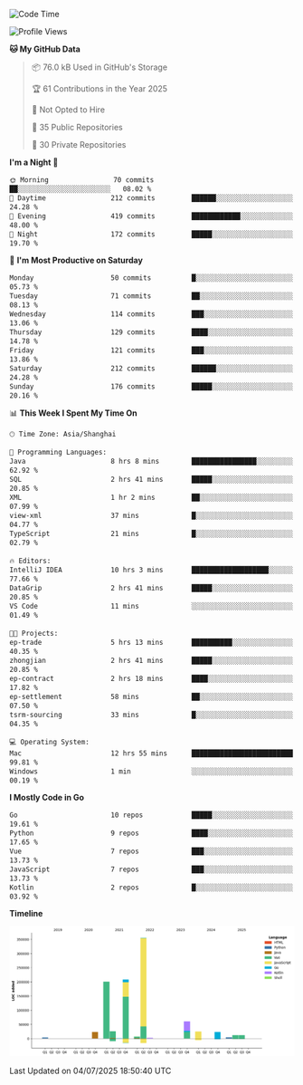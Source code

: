 <!--START_SECTION:waka-->
![Code Time](http://img.shields.io/badge/Code%20Time-4%2C260%20hrs%2040%20mins-blue)

![Profile Views](http://img.shields.io/badge/Profile%20Views-0-blue)

**🐱 My GitHub Data** 

> 📦 76.0 kB Used in GitHub's Storage 
 > 
> 🏆 61 Contributions in the Year 2025
 > 
> 🚫 Not Opted to Hire
 > 
> 📜 35 Public Repositories 
 > 
> 🔑 30 Private Repositories 
 > 
**I'm a Night 🦉** 

```text
🌞 Morning                70 commits          ██░░░░░░░░░░░░░░░░░░░░░░░   08.02 % 
🌆 Daytime                212 commits         ██████░░░░░░░░░░░░░░░░░░░   24.28 % 
🌃 Evening                419 commits         ████████████░░░░░░░░░░░░░   48.00 % 
🌙 Night                  172 commits         █████░░░░░░░░░░░░░░░░░░░░   19.70 % 
```
📅 **I'm Most Productive on Saturday** 

```text
Monday                   50 commits          █░░░░░░░░░░░░░░░░░░░░░░░░   05.73 % 
Tuesday                  71 commits          ██░░░░░░░░░░░░░░░░░░░░░░░   08.13 % 
Wednesday                114 commits         ███░░░░░░░░░░░░░░░░░░░░░░   13.06 % 
Thursday                 129 commits         ████░░░░░░░░░░░░░░░░░░░░░   14.78 % 
Friday                   121 commits         ███░░░░░░░░░░░░░░░░░░░░░░   13.86 % 
Saturday                 212 commits         ██████░░░░░░░░░░░░░░░░░░░   24.28 % 
Sunday                   176 commits         █████░░░░░░░░░░░░░░░░░░░░   20.16 % 
```


📊 **This Week I Spent My Time On** 

```text
🕑︎ Time Zone: Asia/Shanghai

💬 Programming Languages: 
Java                     8 hrs 8 mins        ████████████████░░░░░░░░░   62.92 % 
SQL                      2 hrs 41 mins       █████░░░░░░░░░░░░░░░░░░░░   20.85 % 
XML                      1 hr 2 mins         ██░░░░░░░░░░░░░░░░░░░░░░░   07.99 % 
view-xml                 37 mins             █░░░░░░░░░░░░░░░░░░░░░░░░   04.77 % 
TypeScript               21 mins             █░░░░░░░░░░░░░░░░░░░░░░░░   02.79 % 

🔥 Editors: 
IntelliJ IDEA            10 hrs 3 mins       ███████████████████░░░░░░   77.66 % 
DataGrip                 2 hrs 41 mins       █████░░░░░░░░░░░░░░░░░░░░   20.85 % 
VS Code                  11 mins             ░░░░░░░░░░░░░░░░░░░░░░░░░   01.49 % 

🐱‍💻 Projects: 
ep-trade                 5 hrs 13 mins       ██████████░░░░░░░░░░░░░░░   40.35 % 
zhongjian                2 hrs 41 mins       █████░░░░░░░░░░░░░░░░░░░░   20.85 % 
ep-contract              2 hrs 18 mins       ████░░░░░░░░░░░░░░░░░░░░░   17.82 % 
ep-settlement            58 mins             ██░░░░░░░░░░░░░░░░░░░░░░░   07.50 % 
tsrm-sourcing            33 mins             █░░░░░░░░░░░░░░░░░░░░░░░░   04.35 % 

💻 Operating System: 
Mac                      12 hrs 55 mins      █████████████████████████   99.81 % 
Windows                  1 min               ░░░░░░░░░░░░░░░░░░░░░░░░░   00.19 % 
```

**I Mostly Code in Go** 

```text
Go                       10 repos            █████░░░░░░░░░░░░░░░░░░░░   19.61 % 
Python                   9 repos             ████░░░░░░░░░░░░░░░░░░░░░   17.65 % 
Vue                      7 repos             ███░░░░░░░░░░░░░░░░░░░░░░   13.73 % 
JavaScript               7 repos             ███░░░░░░░░░░░░░░░░░░░░░░   13.73 % 
Kotlin                   2 repos             █░░░░░░░░░░░░░░░░░░░░░░░░   03.92 % 
```



**Timeline**

![Lines of Code chart](https://raw.githubusercontent.com/youtiaoguagua/youtiaoguagua/master/assets/bar_graph.png)


 Last Updated on 04/07/2025 18:50:40 UTC
<!--END_SECTION:waka-->